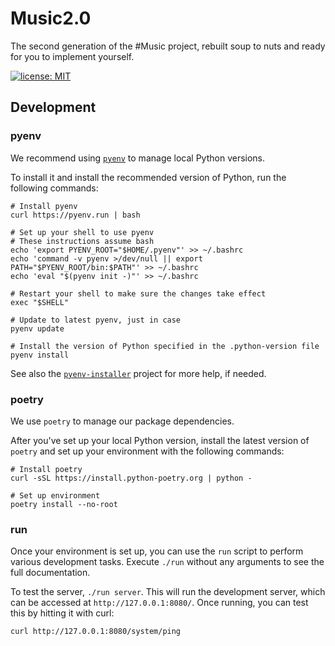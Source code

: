 # Music2.0
The second generation of the #Music project, rebuilt soup to nuts and ready for
you to implement yourself.

[![license: MIT](https://img.shields.io/badge/License-MIT-yellow.svg)](https://opensource.org/licenses/MIT)

## Development

### pyenv

We recommend using [`pyenv`](https://github.com/pyenv/pyenv) to manage local
Python versions.

To install it and install the recommended version of Python, run the following
commands:

```shell
# Install pyenv
curl https://pyenv.run | bash

# Set up your shell to use pyenv
# These instructions assume bash
echo 'export PYENV_ROOT="$HOME/.pyenv"' >> ~/.bashrc
echo 'command -v pyenv >/dev/null || export PATH="$PYENV_ROOT/bin:$PATH"' >> ~/.bashrc
echo 'eval "$(pyenv init -)"' >> ~/.bashrc

# Restart your shell to make sure the changes take effect
exec "$SHELL"

# Update to latest pyenv, just in case
pyenv update

# Install the version of Python specified in the .python-version file
pyenv install
```

See also the [`pyenv-installer`](https://github.com/pyenv/pyenv-installer)
project for more help, if needed.

### poetry

We use `poetry` to manage our package dependencies.

After you've set up your local Python version, install the latest version of
`poetry` and set up your environment with the following commands:

```shell
# Install poetry
curl -sSL https://install.python-poetry.org | python -

# Set up environment
poetry install --no-root
```

### run

Once your environment is set up, you can use the `run` script to perform various
development tasks. Execute `./run` without any arguments to see the full
documentation.

To test the server, `./run server`. This will run the development server, which
can be accessed at `http://127.0.0.1:8080/`. Once running, you can test this by hitting it with curl:

```shell
curl http://127.0.0.1:8080/system/ping
```
